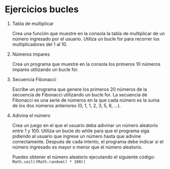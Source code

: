 # Ejercicios bucles

1. Tabla de multiplicar

   Crea una función que muestre en la consola la tabla de multiplicar de un número ingresado por el usuario. Utiliza un bucle for para recorrer los multiplicadores del 1 al 10.

2. Números impares

   Crea un programa que muestre en la consola los primeros 10 números impares utilizando un bucle for.

3. Secuencia Fibonacci

   Escribe un programa que genere los primeros 20 números de la secuencia de Fibonacci utilizando un bucle for. La secuencia de Fibonacci es una serie de números en la que cada número es la suma de los dos números anteriores (0, 1, 1, 2, 3, 5, 8, ...).

4. Adivina el número

   Crea un juego en el que el usuario deba adivinar un número aleatorio entre 1 y 100. Utiliza un bucle do while para que el programa siga pidiendo al usuario que ingrese un número hasta que adivine correctamente. Después de cada intento, el programa debe indicar si el número ingresado es mayor o menor que el número aleatorio.

   Puedes obtener el número aleatorio ejecutando el siguiente código: `Math.ceil((Math.random() * 100))`
